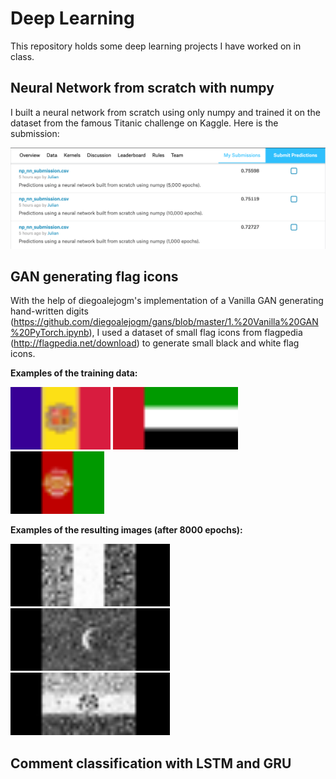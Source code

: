 # Deep Learning
This repository holds some deep learning projects I have worked on in class.

## Neural Network from scratch with numpy
I built a neural network from scratch using only numpy and trained it on the dataset from the famous Titanic challenge on Kaggle. Here is the submission:

![Screenshot of Kaggle submission](https://github.com/Julian1070/Deep-Learning/blob/master/TitanicKaggle/np_nn_submission.png "Screenshot of Kaggle submission")

## GAN generating flag icons
With the help of diegoalejogm's implementation of a Vanilla GAN generating hand-written digits (https://github.com/diegoalejogm/gans/blob/master/1.%20Vanilla%20GAN%20PyTorch.ipynb), I used a dataset of small flag icons from flagpedia (http://flagpedia.net/download) to generate small black and white flag icons.

**Examples of the training data:**

<img src="https://github.com/Julian1070/Deep-Learning/blob/master/FlagGAN/flags/ad.png" data-canonical-src="https://github.com/Julian1070/Deep-Learning/blob/master/FlagGAN/flags/ad.png" width="160" height="100" />

<img src="https://github.com/Julian1070/Deep-Learning/blob/master/FlagGAN/flags/ae.png" data-canonical-src="https://github.com/Julian1070/Deep-Learning/blob/master/FlagGAN/flags/ae.png" width="200" height="100" />

<img src="https://github.com/Julian1070/Deep-Learning/blob/master/FlagGAN/flags/af.png" data-canonical-src="https://github.com/Julian1070/Deep-Learning/blob/master/FlagGAN/flags/af.png" width="150" height="100" />

**Examples of the resulting images (after 8000 epochs):**

<img src="https://github.com/Julian1070/Deep-Learning/blob/master/FlagGAN/generated_flags/generated_flag1.png" data-canonical-src="https://github.com/Julian1070/Deep-Learning/blob/master/FlagGAN/generated_flags/generated_flag1.png" width="255" height="100" />

<img src="https://github.com/Julian1070/Deep-Learning/blob/master/FlagGAN/generated_flags/generated_flag3.png" data-canonical-src="https://github.com/Julian1070/Deep-Learning/blob/master/FlagGAN/generated_flags/generated_flag3.png" width="255" height="100" />

<img src="https://github.com/Julian1070/Deep-Learning/blob/master/FlagGAN/generated_flags/generated_flag6.png" data-canonical-src="https://github.com/Julian1070/Deep-Learning/blob/master/FlagGAN/generated_flags/generated_flag6.png" width="255" height="100" />

## Comment classification with LSTM and GRU
